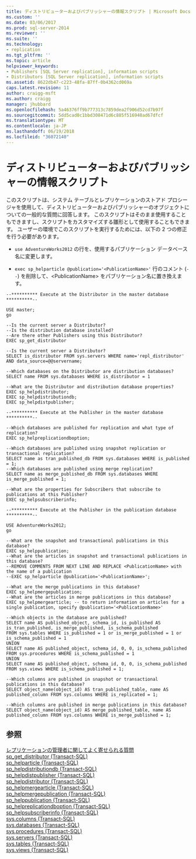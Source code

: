 ```yaml
---
title: ディストリビューターおよびパブリッシャーの情報スクリプト | Microsoft Docs
ms.custom: ''
ms.date: 03/06/2017
ms.prod: sql-server-2014
ms.reviewer: ''
ms.suite: ''
ms.technology:
- replication
ms.tgt_pltfrm: ''
ms.topic: article
helpviewer_keywords:
- Publishers [SQL Server replication], information scripts
- Distributors [SQL Server replication], information scripts
ms.assetid: 8622db47-c223-48fa-87ff-0b4362cd069a
caps.latest.revision: 11
author: craigg-msft
ms.author: craigg
manager: jhubbard
ms.openlocfilehash: 5a46376ff9b777313c7859dea2f906d52cd7b97f
ms.sourcegitcommit: 5dd5cad0c1bbd308471d6c885f516948ad67dfcf
ms.translationtype: MT
ms.contentlocale: ja-JP
ms.lasthandoff: 06/19/2018
ms.locfileid: "36072140"
---
```

# <a name="distributor-and-publisher-information-script"></a>ディストリビューターおよびパブリッシャーの情報スクリプト
  このスクリプトは、システム テーブルとレプリケーションのストアド プロシージャを使用して、ディストリビューターおよびパブリッシャーのオブジェクトについての一般的な質問に回答します。 このスクリプトはそのまま使用することもできますし、スクリプトをカスタマイズする雛形として使用することもできます。 ユーザーの環境でこのスクリプトを実行するためには、以下の 2 つの修正を行う必要があります。  
  
-   `use AdventureWorks2012` の行を、使用するパブリケーション データベース名に変更します。  
  
-   `exec sp_helparticle @publication='<PublicationName>'` 行のコメント (`--`) を削除して、\<PublicationName> をパブリケーション名に置き換えます。  
  
```  
--********** Execute at the Distributor in the master database **********--  
  
USE master;  
go  
  
--Is the current server a Distributor?  
--Is the distribution database installed?  
--Are there other Publishers using this Distributor?  
EXEC sp_get_distributor  
  
--Is the current server a Distributor?  
SELECT is_distributor FROM sys.servers WHERE name='repl_distributor' AND data_source=@@servername;  
  
--Which databases on the Distributor are distribution databases?  
SELECT name FROM sys.databases WHERE is_distributor = 1  
  
--What are the Distributor and distribution database properties?  
EXEC sp_helpdistributor;  
EXEC sp_helpdistributiondb;  
EXEC sp_helpdistpublisher;  
  
--********** Execute at the Publisher in the master database **********--  
  
--Which databases are published for replication and what type of replication?  
EXEC sp_helpreplicationdboption;  
  
--Which databases are published using snapshot replication or transactional replication?  
SELECT name as tran_published_db FROM sys.databases WHERE is_published = 1;  
--Which databases are published using merge replication?  
SELECT name as merge_published_db FROM sys.databases WHERE is_merge_published = 1;  
  
--What are the properties for Subscribers that subscribe to publications at this Publisher?  
EXEC sp_helpsubscriberinfo;  
  
--********** Execute at the Publisher in the publication database **********--  
  
USE AdventureWorks2012;  
go  
  
--What are the snapshot and transactional publications in this database?   
EXEC sp_helppublication;  
--What are the articles in snapshot and transactional publications in this database?  
--REMOVE COMMENTS FROM NEXT LINE AND REPLACE <PublicationName> with the name of a publication  
--EXEC sp_helparticle @publication='<PublicationName>';  
  
--What are the merge publications in this database?   
EXEC sp_helpmergepublication;  
--What are the articles in merge publications in this database?  
EXEC sp_helpmergearticle; -- to return information on articles for a single publication, specify @publication='<PublicationName>'  
  
--Which objects in the database are published?  
SELECT name AS published_object, schema_id, is_published AS is_tran_published, is_merge_published, is_schema_published  
FROM sys.tables WHERE is_published = 1 or is_merge_published = 1 or is_schema_published = 1  
UNION  
SELECT name AS published_object, schema_id, 0, 0, is_schema_published  
FROM sys.procedures WHERE is_schema_published = 1  
UNION  
SELECT name AS published_object, schema_id, 0, 0, is_schema_published  
FROM sys.views WHERE is_schema_published = 1;  
  
--Which columns are published in snapshot or transactional publications in this database?  
SELECT object_name(object_id) AS tran_published_table, name AS published_column FROM sys.columns WHERE is_replicated = 1;  
  
--Which columns are published in merge publications in this database?  
SELECT object_name(object_id) AS merge_published_table, name AS published_column FROM sys.columns WHERE is_merge_published = 1;  
```  
  
## <a name="see-also"></a>参照  
 [レプリケーションの管理者に関してよく寄せられる質問](frequently-asked-questions-for-replication-administrators.md)   
 [sp_get_distributor &#40;Transact-SQL&#41;](/sql/relational-databases/system-stored-procedures/sp-get-distributor-transact-sql)   
 [sp_helparticle &#40;Transact-SQL&#41;](/sql/relational-databases/system-stored-procedures/sp-helparticle-transact-sql)   
 [sp_helpdistributiondb &#40;Transact-SQL&#41;](/sql/relational-databases/system-stored-procedures/sp-helpdistributiondb-transact-sql)   
 [sp_helpdistpublisher &#40;Transact-SQL&#41;](/sql/relational-databases/system-stored-procedures/sp-helpdistpublisher-transact-sql)   
 [sp_helpdistributor &#40;Transact-SQL&#41;](/sql/relational-databases/system-stored-procedures/sp-helpdistributor-transact-sql)   
 [sp_helpmergearticle &#40;Transact-SQL&#41;](/sql/relational-databases/system-stored-procedures/sp-helpmergearticle-transact-sql)   
 [sp_helpmergepublication &#40;Transact-SQL&#41;](/sql/relational-databases/system-stored-procedures/sp-helpmergepublication-transact-sql)   
 [sp_helppublication &#40;Transact-SQL&#41;](/sql/relational-databases/system-stored-procedures/sp-helppublication-transact-sql)   
 [sp_helpreplicationdboption &#40;Transact-SQL&#41;](/sql/relational-databases/system-stored-procedures/sp-helpreplicationdboption-transact-sql)   
 [sp_helpsubscriberinfo &#40;Transact-SQL&#41;](/sql/relational-databases/system-stored-procedures/sp-helpsubscriberinfo-transact-sql)   
 [sys.columns (Transact-SQL)](/sql/relational-databases/system-catalog-views/sys-columns-transact-sql)   
 [sys.databases &#40;Transact-SQL&#41;](/sql/relational-databases/system-catalog-views/sys-databases-transact-sql)   
 [sys.procedures &#40;Transact-SQL&#41;](/sql/relational-databases/system-catalog-views/sys-procedures-transact-sql)   
 [sys.servers &#40;Transact-SQL&#41;](/sql/relational-databases/system-catalog-views/sys-servers-transact-sql)   
 [sys.tables &#40;Transact-SQL&#41;](/sql/relational-databases/system-catalog-views/sys-tables-transact-sql)   
 [sys.views &#40;Transact-SQL&#41;](/sql/relational-databases/system-catalog-views/sys-views-transact-sql)  
  
  
